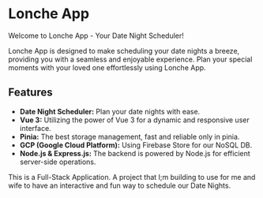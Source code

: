 # Lonche App

Welcome to Lonche App - Your Date Night Scheduler!

Lonche App is designed to make scheduling your date nights a breeze, providing you with a seamless and enjoyable experience. Plan your special moments with your loved one effortlessly using Lonche App.

## Features

- **Date Night Scheduler:** Plan your date nights with ease.
- **Vue 3:** Utilizing the power of Vue 3 for a dynamic and responsive user interface.
- **Pinia:** The best storage management, fast and reliable only in pinia.
- **GCP (Google Cloud Platform):** Using Firebase Store for our NoSQL DB.
- **Node.js & Express.js:** The backend is powered by Node.js for efficient server-side operations.

This is a Full-Stack Application. A project that I;m building to use for me and wife to have an interactive and fun way to schedule our Date Nights.

